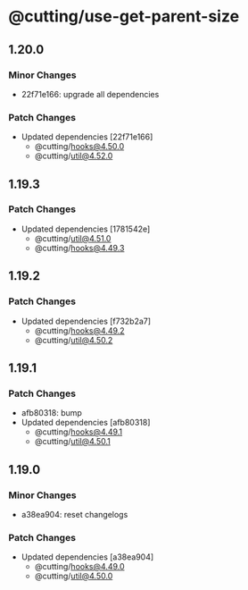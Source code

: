 # @cutting/use-get-parent-size

## 1.20.0

### Minor Changes

- 22f71e166: upgrade all dependencies

### Patch Changes

- Updated dependencies [22f71e166]
  - @cutting/hooks@4.50.0
  - @cutting/util@4.52.0

## 1.19.3

### Patch Changes

- Updated dependencies [1781542e]
  - @cutting/util@4.51.0
  - @cutting/hooks@4.49.3

## 1.19.2

### Patch Changes

- Updated dependencies [f732b2a7]
  - @cutting/hooks@4.49.2
  - @cutting/util@4.50.2

## 1.19.1

### Patch Changes

- afb80318: bump
- Updated dependencies [afb80318]
  - @cutting/hooks@4.49.1
  - @cutting/util@4.50.1

## 1.19.0

### Minor Changes

- a38ea904: reset changelogs

### Patch Changes

- Updated dependencies [a38ea904]
  - @cutting/hooks@4.49.0
  - @cutting/util@4.50.0
